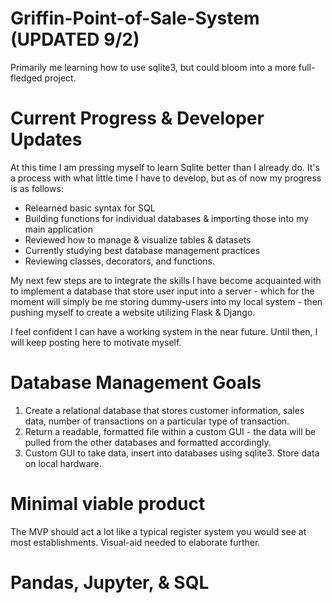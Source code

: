 # Griffin-Point-of-Sale-System (UPDATED 9/2)
Primarily me learning how to use sqlite3, but could bloom into a more full-fledged project.

# Current Progress & Developer Updates
At this time I am pressing myself to learn Sqlite better than I already do. It's a process with what little time I have to develop, but as of now my progress is as follows:
- Relearned basic syntax for SQL
- Building functions for individual databases & importing those into my main application
- Reviewed how to manage & visualize tables & datasets
- Currently studying best database management practices
- Reviewing classes, decorators, and functions.

My next few steps are to integrate the skills I have become acquainted with to implement a database that store user input into a server - which for the moment will simply be me storing dummy-users into my local system - then pushing myself to create a website utilizing Flask & Django. 

I feel confident I can have a working system in the near future. Until then, I will keep posting here to motivate myself.



# Database Management Goals
1) Create a relational database that stores customer information, sales data, number of transactions on a particular type of transaction.
2) Return a readable, formatted file within a custom GUI - the data will be pulled from the other databases and formatted accordingly.
3) Custom GUI to take data, insert into databases using sqlite3. Store data on local hardware.

# Minimal viable product
The MVP should act a lot like a typical register system you would see at most establishments. Visual-aid needed to elaborate further.

# Pandas, Jupyter, & SQL
